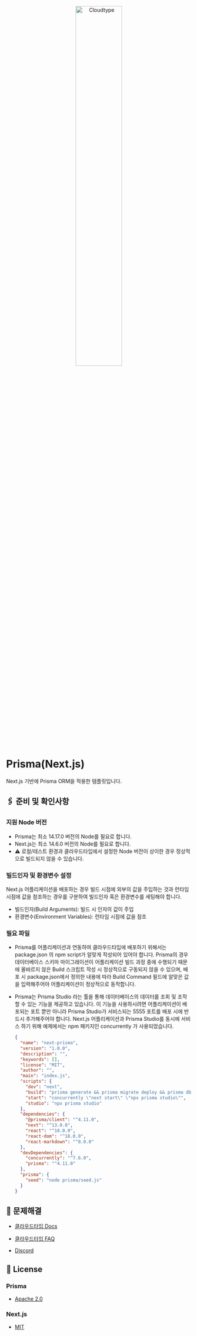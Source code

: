 <br/>
<br/>

<p align="center">
<img src="https://files.cloudtype.io/logo/cloudtype-logo-horizontal-black.png" width="50%" alt="Cloudtype"/>
</p>

<br/>
<br/>

# Prisma(Next.js)

Next.js 기반에 Prisma ORM을 적용한 템플릿입니다.
## 🖇️ 준비 및 확인사항

### 지원 Node 버전
- Prisma는 최소 14.17.0 버전의 Node를 필요로 합니다.
- Next.js는 최소 14.6.0 버전의 Node를 필요로 합니다.
- ⚠️ 로컬/테스트 환경과 클라우드타입에서 설정한 Node 버전이 상이한 경우 정상적으로 빌드되지 않을 수 있습니다.


### 빌드인자 및 환경변수 설정
Next.js 어플리케이션을 배포하는 경우 빌드 시점에 외부의 값을 주입하는 것과 런타임 시점에 값을 참조하는 경우를 구분하여 빌드인자 혹은 환경변수를 세팅해야 합니다.
- 빌드인자(Build Arguments): 빌드 시 인자의 값이 주입
- 환경변수(Environment Variables): 런타임 시점에 값을 참조


### 필요 파일
- Prisma를 어플리케이션과 연동하여 클라우드타입에 배포하기 위해서는 package.json 의 npm script가 알맞게 작성되어 있어야 합니다. Prisma의 경우 데이터베이스 스키마 마이그레이션이 어플리케이션 빌드 과정 중에 수행되기 때문에 올바르지 않은 Build 스크립트 작성 시 정상적으로 구동되지 않을 수 있으며, 배포 시 package.json에서 정의한 내용에 따라 Build Command 필드에 알맞은 값을 입력해주어야 어플리케이션이 정상적으로 동작합니다.
- Prisma는 Prisma Studio 라는 툴을 통해 데이터베이스의 데이터를 조회 및 조작할 수 있는 기능을 제공하고 있습니다. 이 기능을 사용하시려면 어플리케이션이 배포되는 포트 뿐만 아니라 Prisma Studio가 서비스되는 5555 포트를 배포 시에 반드시 추가해주어야 합니다. Next.js 어플리케이션과 Prisma Studio를 동시에 서비스 하기 위해 예제에서는 npm 패키지인 concurrently 가 사용되었습니다.


  ```json
  {
    "name": "next-prisma",
    "version": "1.0.0",
    "description": "",
    "keywords": [],
    "license": "MIT",
    "author": "",
    "main": "index.js",
    "scripts": {
      "dev": "next",
      "build": "prisma generate && prisma migrate deploy && prisma db seed && next build",
      "start": "concurrently \"next start\" \"npx prisma studio\"",
      "studio": "npx prisma studio"
    },
    "dependencies": {
      "@prisma/client": "^4.11.0",
      "next": "^13.0.0",
      "react": "^18.0.0",
      "react-dom": "^18.0.0",
      "react-markdown": "^8.0.0"
    },
    "devDependencies": {
      "concurrently": "^7.6.0",
      "prisma": "^4.11.0"
    },
    "prisma": {
      "seed": "node prisma/seed.js"
    }
  }
  ```



## 💬 문제해결

- [클라우드타입 Docs](https://docs.cloudtype.io/)

- [클라우드타입 FAQ](https://help.cloudtype.io/guide/faq)

- [Discord](https://discord.gg/U7HX4BA6hu)


## 📄 License

### Prisma
- [Apache 2.0](https://github.com/prisma/prisma/blob/main/LICENSE)

### Next.js
- [MIT](https://github.com/vercel/next.js/blob/canary/license.md)